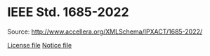 # IEEE Std. 1685-2022

Source: http://www.accellera.org/XMLSchema/IPXACT/1685-2022/

[License file](LICENSE)
[Notice file](NOTICE)
